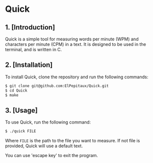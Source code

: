 # Quick

## 1. [Introduction]

Quick is a simple tool for measuring words per minute (WPM) and characters per minute (CPM) in a text. It is designed to be used in the terminal, and is written in C.

## 2. [Installation]

To install Quick, clone the repository and run the following commands:

```bash
$ git clone git@github.com:ElPepitaux/Quick.git
$ cd Quick
$ make
```

## 3. [Usage]

To use Quick, run the following command:

```bash
$ ./quick FILE
```

Where `FILE` is the path to the file you want to measure.
If not file is provided, Quick will use a default text.

You can use 'escape key' to exit the program.
